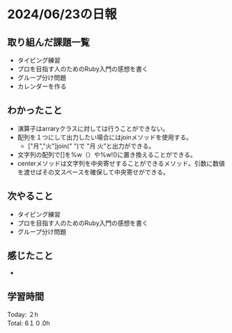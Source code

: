 # 2024/06/23の日報
## 取り組んだ課題一覧
* タイピング練習
*  プロを目指す人のためのRuby入門の感想を書く
*  グループ分け問題
*  カレンダーを作る
## わかったこと
* 演算子はarraryクラスに対しては行うことができない。
* 配列を１つにして出力したい場合にはjoinメソッドを使用する。
  *  ["月","火"]join(" ")で "月 火”と出力ができる。
* 文字列の配列で[]を%w（）や%w!()に置き換えることができる。
* centerメソッドは文字列を中央寄せすることができるメソッド。引数に数値を渡せばその文スペースを確保して中央寄せができる。
## 次やること
* タイピング練習
* プロを目指す人のためのRuby入門の感想を書く
* グループ分け問題
## 感じたこと
*  
## 学習時間
Today: ２h<br>
Total: 6１０.0h
